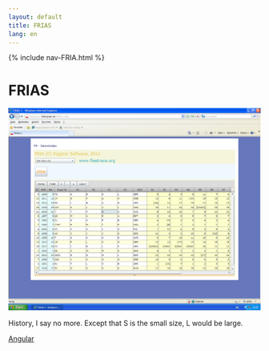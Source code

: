 ```yaml
---
layout: default
title: FRIAS
lang: en
---
```

{% include nav-FRIA.html %}

# FRIAS

![FRIAS-1](../images/FRIAS-1.png)

History, I say no more.
Except that S is the small size, L would be large.

[Angular](../angular/FREO.html)